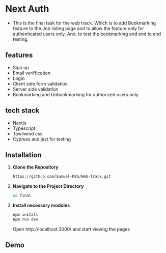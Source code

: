 # Next Auth

- This is the final task for the web track. Which is to add Bookmarking feature to the Job listing page and to allow the feature only for authenticated users only. And, to test the bookmarking and end to end testing.

## features

- Sign up
- Email veriffication
- Login
- Client side form validation
- Server side validation
- Bookmarking and Unbookmarking for authorized users only

## tech stack

- Nextjs
- Typescript
- Tawilwind css
- Cypress and jest for testing

## Installation

1. **Clone the Repository**

   ```bash
   https://github.com/Samuel-K95/Web-track.git
   ```

2. **Navigate to the Project Directory**

   ```bash
   cd final
   ```

3. **Install necessary modules**

   ```bash
   npm install
   npm run dev
   ```

   Open http://localhost:3000/ and start viewng the pages


## Demo
